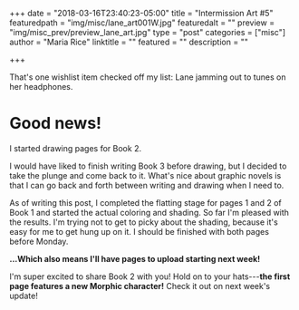 +++
date = "2018-03-16T23:40:23-05:00"
title = "Intermission Art #5"
featuredpath = "img/misc/lane_art001W.jpg"
featuredalt = ""
preview = "img/misc_prev/preview_lane_art.jpg"
type = "post"
categories = ["misc"]
author = "Maria Rice"
linktitle = ""
featured = ""
description = ""

+++

That's one wishlist item checked off my list: Lane jamming 
out to tunes on her headphones. 

# Good news! 

I started drawing pages for Book 2. 

I would have liked to finish writing Book 3 before drawing, 
but I decided to take the plunge and come back to it. What's 
nice about graphic novels is that I can go back and forth 
between writing and drawing when I need to.

As of writing this post, I completed the flatting stage for 
pages 1 and 2 of Book 1 and started the actual coloring and 
shading. So far I'm pleased with the results. I'm trying not 
to get to picky about the shading, because it's easy for me to 
get hung up on it. I should be finished with both pages before 
Monday.

**...Which also means I'll have pages to upload starting next 
week!**

I'm super excited to share Book 2 with you! Hold on to your 
hats---**the first page features a new Morphic character!** 
Check it out on next week's update!
